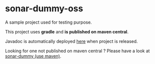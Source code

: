 # sonar-dummy-oss

A sample project used for testing purpose.

This project uses **gradle** and **is published on maven central**.

Javadoc is automatically deployed [here](https://javadocs.sonarsource.org/?prefix=sonar-dummy-oss/)
when project is released.

Looking for one not published on maven central ?
Please have a look at [sonar-dummy (use maven)](https://github.com/SonarSource/sonar-dummy).
